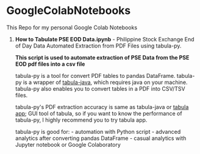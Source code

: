 # GoogleColabNotebooks

This Repo for my personal Google Colab Notebooks


1. **How to Tabulate PSE EOD Data.ipynb** - Philippine Stock Exchange End of Day Data Automated Extraction from PDF Files using tabula-py.
            
   **This script is used to automate extraction of PSE Data from the PSE EOD pdf files into a csv file**

   tabula-py is a tool for convert PDF tables to pandas DataFrame. tabula-py is a wrapper of [tabula-java](https://github.com/tabulapdf/tabula-java), which requires java on your machine. tabula-py also enables you to convert tables in a PDF into CSV/TSV files.

   tabula-py's PDF extraction accuracy is same as tabula-java or [tabula app](https://tabula.technology/); GUI tool of tabula, so if you want to know the performance of tabula-py, I highly recommend you to try tabula app.

   tabula-py is good for:
                      - automation with Python script
                      - advanced analytics after converting pandas DataFrame
                      - casual analytics with Jupyter notebook or Google Colaboratory

